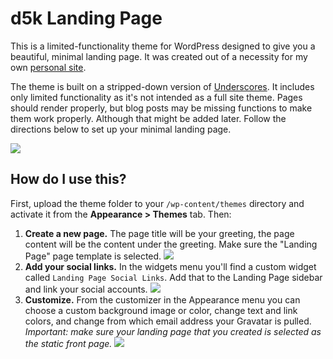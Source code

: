 d5k Landing Page
=================

This is a limited-functionality theme for WordPress designed to give you a beautiful, minimal landing page. It was created out of a necessity for my own [personal site](http://danhauk.com).

The theme is built on a stripped-down version of [Underscores](http://underscores.me/). It includes only limited functionality as it's not intended as a full site theme. Pages should render properly, but blog posts may be missing functions to make them work properly. Although that might be added later. Follow the directions below to set up your minimal landing page.

![](https://cldup.com/zidcbvf8xl.png)

## How do I use this?

First, upload the theme folder to your `/wp-content/themes` directory and activate it from the **Appearance > Themes** tab. Then:

1. **Create a new page.** The page title will be your greeting, the page content will be the content under the greeting. Make sure the "Landing Page" page template is selected.
![](https://cldup.com/CyqsxTtSS1.png)
2. **Add your social links.** In the widgets menu you'll find a custom widget called `Landing Page Social Links`. Add that to the Landing Page sidebar and link your social accounts.
![](https://cldup.com/I0dINSk_er.png)
3. **Customize.** From the customizer in the Appearance menu you can choose a custom background image or color, change text and link colors, and change from which email address your Gravatar is pulled. _Important: make sure your landing page that you created is selected as the static front page._
![](https://cldup.com/q3yUv1Ay_O.png)